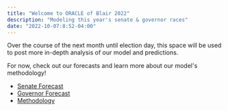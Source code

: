 ```yaml
---
title: "Welcome to ORACLE of Blair 2022"
description: "Modeling this year's senate & governor races"
date: "2022-10-07:8:52-04:00"
---
```


Over the course of the next month until election day, this space will be used to post more in-depth analysis of our model and predictions.

For now, check out our forecasts and learn more about our model's methodology!
- [Senate Forecast](/senate)
- [Governor Forecast](/governors)
- [Methodology](/governors)
